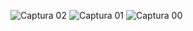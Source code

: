 ![Captura 02](https://github.com/osvalwithw/2023_B_Simulacion_por_computadora_Jesus_Macias/assets/124110579/9ed36a0b-3293-4286-9043-5b3965dad493)
![Captura 01](https://github.com/osvalwithw/2023_B_Simulacion_por_computadora_Jesus_Macias/assets/124110579/77252ec6-d23c-4a4c-b579-cccc4fdbbdcf)
![Captura 00](https://github.com/osvalwithw/2023_B_Simulacion_por_computadora_Jesus_Macias/assets/124110579/bad385a4-f247-401c-9fe7-e08e85ff46ec)
